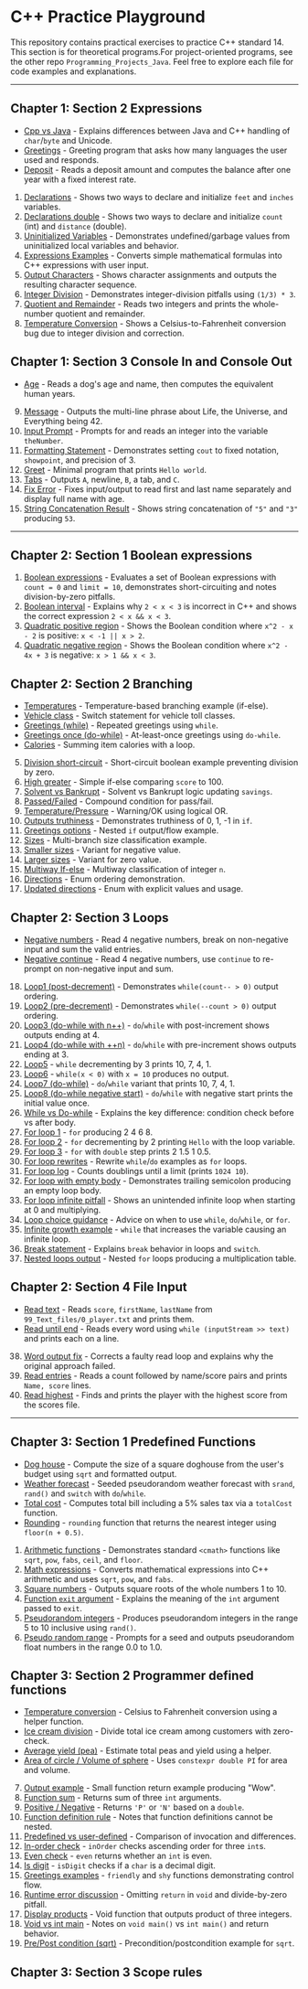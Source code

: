 # C++ Practice Playground

This repository contains practical exercises to practice C++ standard 14.
This section is for theoretical programs.For project-oriented programs, see the other repo `Programming_Projects_Java`.
Feel free to explore each file for code examples and explanations.

---

## Chapter 1: Section 2 Expressions

- [Cpp vs Java](1_Start/1.2_Expressions/1_0_0_Cpp_vs_Java.cpp) - Explains differences between Java and C\+\+ handling of `char`/`byte` and Unicode.
- [Greetings](1_Start/1.2_Expressions/1_0_1_Greetings.cpp) - Greeting program that asks how many languages the user used and responds.
- [Deposit](1_Start/1.2_Expressions/1_0_2_Deposit.cpp) - Reads a deposit amount and computes the balance after one year with a fixed interest rate.
1. [Declarations](1_Start/1.2_Expressions/1_1_Declaration_Int.cpp) - Shows two ways to declare and initialize `feet` and `inches` variables.
2. [Declarations double](1_Start/1.2_Expressions/1_2_Declaration_Double.cpp) - Shows two ways to declare and initialize `count` (int) and `distance` (double).
3. [Uninitialized Variables](1_Start/1.2_Expressions/1_3_Undefined_Behaviour_Undefined_Var.cpp) - Demonstrates undefined/garbage values from uninitialized local variables and behavior.
4. [Expressions Examples](1_Start/1.2_Expressions/1_4_Expressions.cpp) - Converts simple mathematical formulas into C\+\+ expressions with user input.
5. [Output Characters](1_Start/1.2_Expressions/1_5_Output.cpp) - Shows character assignments and outputs the resulting character sequence.
6. [Integer Division](1_Start/1.2_Expressions/1_6_Output.cpp) - Demonstrates integer-division pitfalls using `(1/3) * 3`.
7. [Quotient and Remainder](1_Start/1.2_Expressions/1_7_Output_and_remainder.cpp) - Reads two integers and prints the whole-number quotient and remainder.
8. [Temperature Conversion](1_Start/1.2_Expressions/1_8_Temperature_conversion.cpp) - Shows a Celsius-to-Fahrenheit conversion bug due to integer division and correction.

## Chapter 1: Section 3 Console In and Console Out

- [Age](1_Start/1.3_Console_In_Out/1_3_0_1_Age.cpp) - Reads a dog's age and name, then computes the equivalent human years.
9. [Message](1_Start/1.3_Console_In_Out/1_3_9_Message.cpp) - Outputs the multi-line phrase about Life, the Universe, and Everything being 42.
10. [Input Prompt](1_Start/1.3_Console_In_Out/1_3_10_Input.cpp) - Prompts for and reads an integer into the variable `theNumber`.
11. [Formatting Statement](1_Start/1.3_Console_In_Out/1_3_11_Statement.cpp) - Demonstrates setting `cout` to fixed notation, `showpoint`, and precision of 3.
12. [Greet](1_Start/1.3_Console_In_Out/1_3_12_Greet.cpp) - Minimal program that prints `Hello world`.
13. [Tabs](1_Start/1.3_Console_In_Out/1_3_13_tabs.cpp) - Outputs `A`, newline, `B`, a tab, and `C`.
14. [Fix Error](1_Start/1.3_Console_In_Out/1_3_14_Fix_error.cpp) - Fixes input/output to read first and last name separately and display full name with age.
15. [String Concatenation Result](1_Start/1.3_Console_In_Out/1_3_15_result.cpp) - Shows string concatenation of `"5"` and `"3"` producing `53`.

---

## Chapter 2: Section 1 Boolean expressions

1. [Boolean expressions](2_Flow_of_control/2.1_Boolean_expressions/2_1_boolean_exp.cpp) - Evaluates a set of Boolean expressions with `count = 0` and `limit = 10`, demonstrates short-circuiting and notes division-by-zero pitfalls.
2. [Boolean interval](2_Flow_of_control/2.1_Boolean_expressions/2_2_Boolean_interval.cpp) - Explains why `2 < x < 3` is incorrect in C\+\+ and shows the correct expression `2 < x && x < 3`.
3. [Quadratic positive region](2_Flow_of_control/2.1_Boolean_expressions/2_3_Quadratic_exp.cpp) - Shows the Boolean condition where `x^2 - x - 2` is positive: `x < -1 || x > 2`.
4. [Quadratic negative region](2_Flow_of_control/2.1_Boolean_expressions/2_4_Quadratic_exp_negative.cpp) - Shows the Boolean condition where `x^2 - 4x + 3` is negative: `x > 1 && x < 3`.

## Chapter 2: Section 2 Branching

- [Temperatures](2_Flow_of_control/2.2_Branching/2_0_1_temperatures.cpp) - Temperature-based branching example (if-else).
- [Vehicle class](2_Flow_of_control/2.2_Branching/2_0_2_Vehicle_class.cpp) - Switch statement for vehicle toll classes.
- [Greetings (while)](2_Flow_of_control/2.2_Branching/2_0_3_Greetings.cpp) - Repeated greetings using `while`.
- [Greetings once (do-while)](2_Flow_of_control/2.2_Branching/2_0_4_Greetings_once.cpp) - At-least-once greetings using `do-while`.
- [Calories](2_Flow_of_control/2.2_Branching/2_0_6_Calories.cpp) - Summing item calories with a loop.
5. [Division short-circuit](2_Flow_of_control/2.2_Branching/2_5_Division_0.cpp) - Short-circuit boolean example preventing division by zero.
6. [High greater](2_Flow_of_control/2.2_Branching/2_6_High_greater.cpp) - Simple if-else comparing `score` to 100.
7. [Solvent vs Bankrupt](2_Flow_of_control/2.2_Branching/2_7_Solvent_Bankrupt.cpp) - Solvent vs Bankrupt logic updating `savings`.
8. [Passed/Failed](2_Flow_of_control/2.2_Branching/2_8_Passed_Failed.cpp) - Compound condition for pass/fail.
9. [Temperature/Pressure](2_Flow_of_control/2.2_Branching/2_9_Temperature_Pressure.cpp) - Warning/OK using logical OR.
10. [Outputs truthiness](2_Flow_of_control/2.2_Branching/2_10_Outputs.cpp) - Demonstrates truthiness of 0, 1, -1 in `if`.
11. [Greetings options](2_Flow_of_control/2.2_Branching/2_11_Greetings_options.cpp) - Nested `if` output/flow example.
12. [Sizes](2_Flow_of_control/2.2_Branching/2_12_Sizes.cpp) - Multi-branch size classification example.
13. [Smaller sizes](2_Flow_of_control/2.2_Branching/2_13_Smaller_sizes.cpp) - Variant for negative value.
14. [Larger sizes](2_Flow_of_control/2.2_Branching/2_14_Larger_sizes.cpp) - Variant for zero value.
15. [Multiway If-else](2_Flow_of_control/2.2_Branching/2_15_Multiway_If_else.cpp) - Multiway classification of integer `n`.
16. [Directions](2_Flow_of_control/2.2_Branching/2_16_Directions.cpp) - Enum ordering demonstration.
17. [Updated directions](2_Flow_of_control/2.2_Branching/2_17_Updated_directions.cpp) - Enum with explicit values and usage.

## Chapter 2: Section 3 Loops

- [Negative numbers](2_Flow_of_control/2.3_Loops/2_0_1_Negative_numbers.cpp) - Read 4 negative numbers, break on non\-negative input and sum the valid entries.
- [Negative continue](2_Flow_of_control/2.3_Loops/2_0_2_Negative_continue.cpp) - Read 4 negative numbers, use `continue` to re\-prompt on non\-negative input and sum.
18. [Loop1 (post\-decrement)](2_Flow_of_control/2.3_Loops/2_18_Loop1.cpp) - Demonstrates `while(count-- > 0)` output ordering.
19. [Loop2 (pre\-decrement)](2_Flow_of_control/2.3_Loops/2_19_Loop2.cpp) - Demonstrates `while(--count > 0)` output ordering.
20. [Loop3 (do\-while with n++)](2_Flow_of_control/2.3_Loops/2_20_Loop3.cpp) - `do`/`while` with post\-increment shows outputs ending at 4.
21. [Loop4 (do\-while with ++n)](2_Flow_of_control/2.3_Loops/2_21_Loop4.cpp) - `do`/`while` with pre\-increment shows outputs ending at 3.
22. [Loop5](2_Flow_of_control/2.3_Loops/2_22_Loop5.cpp) - `while` decrementing by 3 prints 10, 7, 4, 1.
23. [Loop6](2_Flow_of_control/2.3_Loops/2_23_Loop6.cpp) - `while(x < 0)` with `x = 10` produces no output.
24. [Loop7 (do\-while)](2_Flow_of_control/2.3_Loops/2_24_Loop7.cpp) - `do`/`while` variant that prints 10, 7, 4, 1.
25. [Loop8 (do\-while negative start)](2_Flow_of_control/2.3_Loops/2_25_Loop8.cpp) - `do`/`while` with negative start prints the initial value once.
26. [While vs Do\-while](2_Flow_of_control/2.3_Loops/2_26_Loop9.cpp) - Explains the key difference: condition check before vs after body.
27. [For loop 1](2_Flow_of_control/2.3_Loops/2_27_For_loop1.cpp) - `for` producing 2 4 6 8.
28. [For loop 2](2_Flow_of_control/2.3_Loops/2_28_For_loop2.cpp) - `for` decrementing by 2 printing `Hello` with the loop variable.
29. [For loop 3](2_Flow_of_control/2.3_Loops/2_29_For_loop3.cpp) - `for` with `double` step prints 2 1.5 1 0.5.
30. [For loop rewrites](2_Flow_of_control/2.3_Loops/2_30_For_loop4.cpp) - Rewrite `while`/`do` examples as `for` loops.
31. [For loop log](2_Flow_of_control/2.3_Loops/2_31_For_loop5.cpp) - Counts doublings until a limit (prints `1024 10`).
32. [For loop with empty body](2_Flow_of_control/2.3_Loops/2_32_For_loop6.cpp) - Demonstrates trailing semicolon producing an empty loop body.
33. [For loop infinite pitfall](2_Flow_of_control/2.3_Loops/2_33_For_loop7.cpp) - Shows an unintended infinite loop when starting at 0 and multiplying.
34. [Loop choice guidance](2_Flow_of_control/2.3_Loops/2_34_For_loop8.cpp) - Advice on when to use `while`, `do`/`while`, or `for`.
35. [Infinite growth example](2_Flow_of_control/2.3_Loops/2_35_For_loop10.cpp) - `while` that increases the variable causing an infinite loop.
36. [Break statement](2_Flow_of_control/2.3_Loops/2_36_Break_statement.cpp) - Explains `break` behavior in loops and `switch`.
37. [Nested loops output](2_Flow_of_control/2.3_Loops/2_37_Output.cpp) - Nested `for` loops producing a multiplication table.

## Chapter 2: Section 4 File Input

- [Read text](2_Flow_of_control/2.4_File_input/2_4_0_1_Read_text.cpp) - Reads `score`, `firstName`, `lastName` from `99_Text_files/0_player.txt` and prints them.
- [Read until end](2_Flow_of_control/2.4_File_input/2_4_0_2_Read_end.cpp) - Reads every word using `while (inputStream >> text)` and prints each on a line.
38. [Word output fix](2_Flow_of_control/2.4_File_input/2_38_Word_output.cpp) - Corrects a faulty read loop and explains why the original approach failed.
39. [Read entries](2_Flow_of_control/2.4_File_input/2_39_Read_entries.cpp) - Reads a count followed by name/score pairs and prints `Name, score` lines.
40. [Read highest](2_Flow_of_control/2.4_File_input/2_40_Read_highest.cpp) - Finds and prints the player with the highest score from the scores file.

---

## Chapter 3: Section 1 Predefined Functions

- [Dog house](3_Function/3.1_Predefined_Functions/3_0_1_Dog_house.cpp) - Compute the size of a square doghouse from the user's budget using `sqrt` and formatted output.
- [Weather forecast](3_Function/3.1_Predefined_Functions/3_0_2_Weather_forecast.cpp) - Seeded pseudorandom weather forecast with `srand`, `rand()` and `switch` with `do`/`while`.
- [Total cost](3_Function/3.1_Predefined_Functions/3_0_3_Total_cost.cpp) - Computes total bill including a 5\% sales tax via a `totalCost` function.
- [Rounding](3_Function/3.1_Predefined_Functions/3_0_4_Rounding.cpp) - `rounding` function that returns the nearest integer using `floor(n + 0.5)`.
1. [Arithmetic functions](3_Function/3.1_Predefined_Functions/3_1_Arithmetic_exp.cpp) - Demonstrates standard `<cmath>` functions like `sqrt`, `pow`, `fabs`, `ceil`, and `floor`.
2. [Math expressions](3_Function/3.1_Predefined_Functions/3_2_Math_expressions.cpp) - Converts mathematical expressions into C\+\+ arithmetic and uses `sqrt`, `pow`, and `fabs`.
3. [Square numbers](3_Function/3.1_Predefined_Functions/3_3_Sqaure_numbers.cpp) - Outputs square roots of the whole numbers 1 to 10.
4. [Function `exit` argument](3_Function/3.1_Predefined_Functions/3_4_Function_void.cpp) - Explains the meaning of the `int` argument passed to `exit`.
5. [Pseudorandom integers](3_Function/3.1_Predefined_Functions/3_5_Pseudorandom.cpp) - Produces pseudorandom integers in the range 5 to 10 inclusive using `rand()`.
6. [Pseudo random range](3_Function/3.1_Predefined_Functions/3_6_Pseudo_range.cpp) - Prompts for a seed and outputs pseudorandom float numbers in the range 0.0 to 1.0.

## Chapter 3: Section 2 Programmer defined functions

- [Temperature conversion](3_Function/3.2_Programmer_defined_function/3_0_1_Temp_conversion.cpp) - Celsius to Fahrenheit conversion using a helper function.
- [Ice cream division](3_Function/3.2_Programmer_defined_function/3_0_2_Ice_cream_division.cpp) - Divide total ice cream among customers with zero-check.
- [Average yield (pea)](3_Function/3.2_Programmer_defined_function/3_0_3_Avg_yield_pea.cpp) - Estimate total peas and yield using a helper.
- [Area of circle / Volume of sphere](3_Function/3.2_Programmer_defined_function/3_0_4_Area_circle_volume_sphere.cpp) - Uses `constexpr double PI` for area and volume.
7. [Output example](3_Function/3.2_Programmer_defined_function/3_7_Output.cpp) - Small function return example producing "Wow".
8. [Function sum](3_Function/3.2_Programmer_defined_function/3_8_Function_sum.cpp) - Returns sum of three `int` arguments.
9. [Positive / Negative](3_Function/3.2_Programmer_defined_function/3_9_Positive_negative.cpp) - Returns `'P'` or `'N'` based on a `double`.
10. [Function definition rule](3_Function/3.2_Programmer_defined_function/3_10_Function_definition.cpp) - Notes that function definitions cannot be nested.
11. [Predefined vs user-defined](3_Function/3.2_Programmer_defined_function/3_11_Predefined_vs_user_defined.cpp) - Comparison of invocation and differences.
12. [In-order check](3_Function/3.2_Programmer_defined_function/3_12_Order_function.cpp) - `inOrder` checks ascending order for three `int`s.
13. [Even check](3_Function/3.2_Programmer_defined_function/3_13_Even_function.cpp) - `even` returns whether an `int` is even.
14. [Is digit](3_Function/3.2_Programmer_defined_function/3_14_Digits.cpp) - `isDigit` checks if a `char` is a decimal digit.
15. [Greetings examples](3_Function/3.2_Programmer_defined_function/3_15_Greetings.cpp) - `friendly` and `shy` functions demonstrating control flow.
16. [Runtime error discussion](3_Function/3.2_Programmer_defined_function/3_16_Runtime_error.cpp) - Omitting `return` in `void` and divide-by-zero pitfall.
17. [Display products](3_Function/3.2_Programmer_defined_function/3_17_Display_products.cpp) - Void function that outputs product of three integers.
18. [Void vs int main](3_Function/3.2_Programmer_defined_function/3_18_Void_vs_int.cpp) - Notes on `void main()` vs `int main()` and return behavior.
19. [Pre/Post condition (sqrt)](3_Function/3.2_Programmer_defined_function/3_19_Pre_Post_condition.cpp) - Precondition/postcondition example for `sqrt`.

## Chapter 3: Section 3 Scope rules

